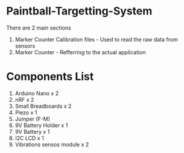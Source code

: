 # Paintball-Targetting-System
There are 2 main sections
1. Marker Counter Calibration files - Used to read the raw data from sensors
2. Marker Counter - Refferring to the actual application

# Components List
1. Arduino Nano x 2
2. nRF x 2
3. Small Breadboards x 2
4. Piezo x 1
5. Jumper (F-M) 
6. 9V Battery Holder x 1
7. 9V Battery x 1
8. I2C LCD x 1
9. Vibrations sensos module x 2

